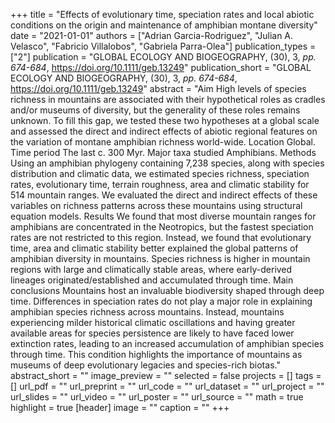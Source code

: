 +++
title = "Effects of evolutionary time, speciation rates and local abiotic
   conditions on the origin and maintenance of amphibian montane diversity"
date = "2021-01-01"
authors = ["Adrian Garcia-Rodriguez", "Julian A. Velasco", "Fabricio Villalobos", "Gabriela Parra-Olea"]
publication_types = ["2"]
publication = "GLOBAL ECOLOGY AND BIOGEOGRAPHY, (30), 3, _pp. 674-684_, https://doi.org/10.1111/geb.13249"
publication_short = "GLOBAL ECOLOGY AND BIOGEOGRAPHY, (30), 3, _pp. 674-684_, https://doi.org/10.1111/geb.13249"
abstract = "Aim High levels of species richness in mountains are associated with
   their hypothetical roles as cradles and/or museums of diversity, but the
   generality of these roles remains unknown. To fill this gap, we tested
   these two hypotheses at a global scale and assessed the direct and
   indirect effects of abiotic regional features on the variation of
   montane amphibian richness world-wide.
   Location Global.
   Time period The last c. 300 Myr.
   Major taxa studied Amphibians.
   Methods Using an amphibian phylogeny containing 7,238 species, along
   with species distribution and climatic data, we estimated species
   richness, speciation rates, evolutionary time, terrain roughness, area
   and climatic stability for 514 mountain ranges. We evaluated the direct
   and indirect effects of these variables on richness patterns across
   these mountains using structural equation models.
   Results We found that most diverse mountain ranges for amphibians are
   concentrated in the Neotropics, but the fastest speciation rates are not
   restricted to this region. Instead, we found that evolutionary time,
   area and climatic stability better explained the global patterns of
   amphibian diversity in mountains. Species richness is higher in mountain
   regions with large and climatically stable areas, where early-derived
   lineages originated/established and accumulated through time.
   Main conclusions Mountains host an invaluable biodiversity shaped
   through deep time. Differences in speciation rates do not play a major
   role in explaining amphibian species richness across mountains. Instead,
   mountains experiencing milder historical climatic oscillations and
   having greater available areas for species persistence are likely to
   have faced lower extinction rates, leading to an increased accumulation
   of amphibian species through time. This condition highlights the
   importance of mountains as museums of deep evolutionary legacies and
   species-rich biotas."
abstract_short = ""
image_preview = ""
selected = false
projects = []
tags = []
url_pdf = ""
url_preprint = ""
url_code = ""
url_dataset = ""
url_project = ""
url_slides = ""
url_video = ""
url_poster = ""
url_source = ""
math = true
highlight = true
[header]
image = ""
caption = ""
+++
